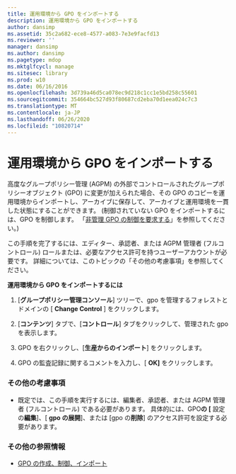 ```yaml
---
title: 運用環境から GPO をインポートする
description: 運用環境から GPO をインポートする
author: dansimp
ms.assetid: 35c2a682-ece8-4577-a083-7e3e9facfd13
ms.reviewer: ''
manager: dansimp
ms.author: dansimp
ms.pagetype: mdop
ms.mktglfcycl: manage
ms.sitesec: library
ms.prod: w10
ms.date: 06/16/2016
ms.openlocfilehash: 3d739a46d5ca078ec9d218c1cc1e5bd258c55601
ms.sourcegitcommit: 354664bc527d93f80687cd2eba70d1eea024c7c3
ms.translationtype: MT
ms.contentlocale: ja-JP
ms.lasthandoff: 06/26/2020
ms.locfileid: "10820714"
---
```

# 運用環境から GPO をインポートする


高度なグループポリシー管理 (AGPM) の外部でコントロールされたグループポリシーオブジェクト (GPO) に変更が加えられた場合、その GPO のコピーを運用環境からインポートし、アーカイブに保存して、アーカイブと運用環境を一貫した状態にすることができます。 (制御されていない GPO をインポートするには、GPO を制御します。 「[非管理 GPO の制御を要求する](request-control-of-an-uncontrolled-gpo-agpm30ops.md)」を参照してください。)

この手順を完了するには、エディター、承認者、または AGPM 管理者 (フルコントロール) ロールまたは、必要なアクセス許可を持つユーザーアカウントが必要です。 詳細については、このトピックの「その他の考慮事項」を参照してください。

**運用環境から GPO をインポートするには**

1.  [**グループポリシー管理コンソール**] ツリーで、gpo を管理するフォレストとドメインの [ **Change Control** ] をクリックします。

2.  [**コンテンツ**] タブで、[**コントロール**] タブをクリックして、管理された gpo を表示します。

3.  GPO を右クリックし、[**生産からのインポート**] をクリックします。

4.  GPO の監査記録に関するコメントを入力し、[ **OK]** をクリックします。

### その他の考慮事項

-   既定では、この手順を実行するには、編集者、承認者、または AGPM 管理者 (フルコントロール) である必要があります。 具体的には、GPO**の [** 設定の**編集**]、[ **gpo の展開**]、または [gpo の**削除**] のアクセス許可を設定する必要があります。

### その他の参照情報

-   [GPO の作成、制御、インポート](creating-controlling-or-importing-a-gpo-agpm30ops.md)

 

 






